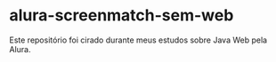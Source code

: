 # alura-screenmatch-sem-web
Este repositório foi cirado durante meus estudos sobre Java Web pela Alura.
